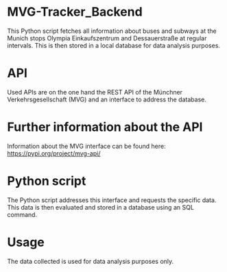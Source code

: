 # MVG-Tracker_Backend

This Python script fetches all information about buses and subways at the Munich stops Olympia Einkaufszentrum and Dessauerstraße at regular intervals. This is then stored in a local database for data analysis purposes.

# API
Used APIs are on the one hand the REST API of the Münchner Verkehrsgesellschaft (MVG) and an interface to address the database.

# Further information about the API
Information about the MVG interface can be found here: https://pypi.org/project/mvg-api/

# Python script
The Python script addresses this interface and requests the specific data. This data is then evaluated and stored in a database using an SQL command.

# Usage
The data collected is used for data analysis purposes only.
